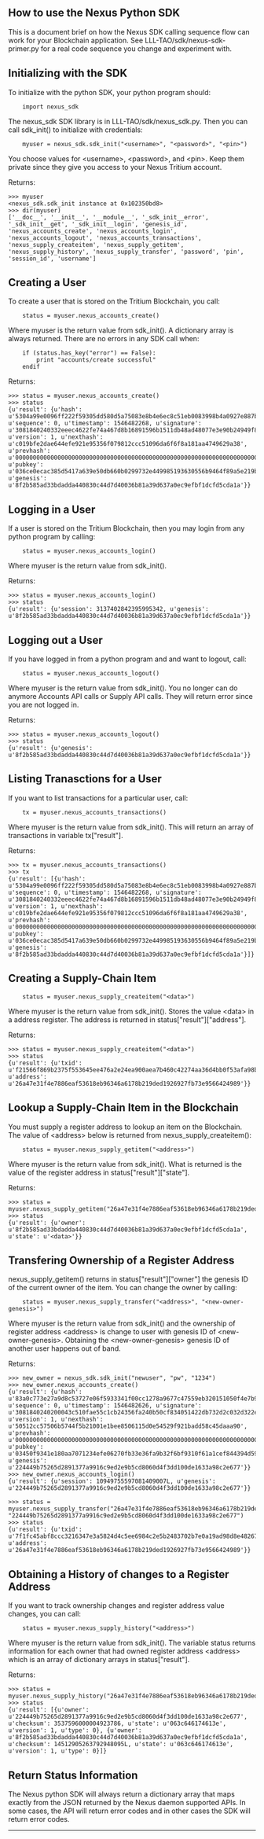 
How to use the Nexus Python SDK
-------------------------------

This is a document brief on how the Nexus SDK calling sequence flow can work
for your Blockchain application. See LLL-TAO/sdk/nexus-sdk-primer.py for a
real code sequence you change and experiment with.    

Initializing with the SDK
-------------------------

To initialize with the python SDK, your python program should:

```
    import nexus_sdk
```

The nexus_sdk SDK library is in LLL-TAO/sdk/nexus_sdk.py. Then you can call
sdk_init() to initialize with credentials:

```
    myuser = nexus_sdk.sdk_init("<username>", "<password>", "<pin>")
```

You choose values for &lt;username&gt;, &lt;password&gt;, and &lt;pin&gt;.
Keep them private since they give you access to your Nexus Tritium account.

Returns:
```    
>>> myuser
<nexus_sdk.sdk_init instance at 0x102350bd8>
>>> dir(myuser)
['__doc__', '__init__', '__module__', '_sdk_init__error', '_sdk_init__get', '_sdk_init__login', 'genesis_id', 'nexus_accounts_create', 'nexus_accounts_login', 'nexus_accounts_logout', 'nexus_accounts_transactions', 'nexus_supply_createitem', 'nexus_supply_getitem', 'nexus_supply_history', 'nexus_supply_transfer', 'password', 'pin', 'session_id', 'username']
```    

Creating a User
---------------

To create a user that is stored on the Tritium Blockchain, you call:

```
    status = myuser.nexus_accounts_create()
```

Where myuser is the return value from sdk_init(). A dictionary array is always
returned. There are no errors in any SDK call when:

```
    if (status.has_key("error") == False):
        print "accounts/create successful"
    endif               
```

Returns:
```
>>> status = myuser.nexus_accounts_create()
>>> status
{u'result': {u'hash': u'5304a99e0096ff222f59305dd580d5a75083e8b4e6ec8c51eb0083998b4a0927e887b6df849d63ff5b678c887b6e50f492f7740c3d87cb62c1d85824f5ad427f', u'sequence': 0, u'timestamp': 1546482268, u'signature': u'3081840240332eeec4622fe74a467d8b16891596b1511db48ad48077e3e90b24949f8df20078661cf4a5138c74456b3ee43da8de825859089c3bcddbdbe55d13ce982813a0024033e108e50f835bad648c2c022d1a48223779cadcd3b95d775984d3c51f5ce5a2a44dd5639e7348b11f5c19ea70dc6d768a9b3f9f8cca58904da842187b15374f', u'version': 1, u'nexthash': u'c019bfe2dae644efe921e95356f079812ccc51096da6f6f8a181aa4749629a38', u'prevhash': u'00000000000000000000000000000000000000000000000000000000000000000000000000000000000000000000000000000000000000000000000000000000', u'pubkey': u'036ce0ecac385d5417a639e50db660b0299732e449985193630556b9464f89a5e219b29607ec29efd21d381a31c7c3f0937aef25bdaea51017fadaeeb224ed6519', u'genesis': u'8f2b585ad33bdadda440830c44d7d40036b81a39d637a0ec9efbf1dcfd5cda1a'}}
```    

Logging in a User
-----------------

If a user is stored on the Tritium Blockchain, then you may login from any
python program by calling:

```
    status = myuser.nexus_accounts_login()
```

Where myuser is the return value from sdk_init().

Returns:
```
>>> status = myuser.nexus_accounts_login()
>>> status
{u'result': {u'session': 3137402842395995342, u'genesis': u'8f2b585ad33bdadda440830c44d7d40036b81a39d637a0ec9efbf1dcfd5cda1a'}}
```

Logging out a User
------------------

If you have logged in from a python program and and want to logout, call:

```
    status = myuser.nexus_accounts_logout()
```

Where myuser is the return value from sdk_init(). You no longer can do
anymore Accounts API calls or Supply API calls. They will return error since
you are not logged in.

Returns:
```
>>> status = myuser.nexus_accounts_logout()
>>> status
{u'result': {u'genesis': u'8f2b585ad33bdadda440830c44d7d40036b81a39d637a0ec9efbf1dcfd5cda1a'}}
```

Listing Tranasctions for a User
-------------------------------                    

If you want to list transactions for a particular user, call:

```
    tx = myuser.nexus_accounts_transactions()
```

Where myuser is the return value from sdk_init(). This will return an array
of transactions in variable tx["result"].

Returns:
```
>>> tx = myuser.nexus_accounts_transactions()
>>> tx
{u'result': [{u'hash': u'5304a99e0096ff222f59305dd580d5a75083e8b4e6ec8c51eb0083998b4a0927e887b6df849d63ff5b678c887b6e50f492f7740c3d87cb62c1d85824f5ad427f', u'sequence': 0, u'timestamp': 1546482268, u'signature': u'3081840240332eeec4622fe74a467d8b16891596b1511db48ad48077e3e90b24949f8df20078661cf4a5138c74456b3ee43da8de825859089c3bcddbdbe55d13ce982813a0024033e108e50f835bad648c2c022d1a48223779cadcd3b95d775984d3c51f5ce5a2a44dd5639e7348b11f5c19ea70dc6d768a9b3f9f8cca58904da842187b15374f', u'version': 1, u'nexthash': u'c019bfe2dae644efe921e95356f079812ccc51096da6f6f8a181aa4749629a38', u'prevhash': u'00000000000000000000000000000000000000000000000000000000000000000000000000000000000000000000000000000000000000000000000000000000', u'pubkey': u'036ce0ecac385d5417a639e50db660b0299732e449985193630556b9464f89a5e219b29607ec29efd21d381a31c7c3f0937aef25bdaea51017fadaeeb224ed6519', u'genesis': u'8f2b585ad33bdadda440830c44d7d40036b81a39d637a0ec9efbf1dcfd5cda1a'}]}
```

Creating a Supply-Chain Item
----------------------------

```
    status = myuser.nexus_supply_createitem("<data>")
```

Where myuser is the return value from sdk_init(). Stores the value
&lt;data&gt; in a address register. The address is returned in
status["result"]["address"].

Returns:
```
>>> status = myuser.nexus_supply_createitem("<data>")
>>> status
{u'result': {u'txid': u'f21566f869b2375f553645ee476a2e24ea900aea7b460c42274aa36d4bb0f53afa98ba1ea037aaa24810fb108809f9eaf717ce320db8483ac1f9852ee5d4b5f9', u'address': u'26a47e31f4e7886eaf53618eb96346a6178b219ded1926927fb73e9566424989'}}
```

Lookup a Supply-Chain Item in the Blockchain
--------------------------------------------

You must supply a register address to lookup an item on the Blockchain. The
value of &lt;address&gt; below is returned from nexus_supply_createitem():

```
    status = myuser.nexus_supply_getitem("<address>")
```

Where myuser is the return value from sdk_init(). What is returned is the
value of the register address in status["result"]["state"].

Returns:
```
>>> status = myuser.nexus_supply_getitem("26a47e31f4e7886eaf53618eb96346a6178b219ded1926927fb73e9566424989")
>>> status
{u'result': {u'owner': u'8f2b585ad33bdadda440830c44d7d40036b81a39d637a0ec9efbf1dcfd5cda1a', u'state': u'<data>'}}
```

Transfering Ownership of a Register Address
-------------------------------------------

nexus_supply_getitem() returns in status["result"]["owner"] the genesis
ID of the current owner of the item. You can change the owner by calling:

```
    status = myuser.nexus_supply_transfer("<address>", "<new-owner-genesis>")
```

Where myuser is the return value from sdk_init() and the ownership
of register address &lt;address&gt; is change to user with genesis
ID of &lt;new-owner-genesis&gt;. Obtaining the &lt;new-owner-genesis&gt;
genesis ID of another user happens out of band.

Returns:
```
>>> new_owner = nexus_sdk.sdk_init("newuser", "pw", "1234")
>>> new_owner.nexus_accounts_create()
{u'result': {u'hash': u'83a0c773e27a9d8c53727e06f5933341f00cc1278a9677c47559eb320151050f4e7b9e7ca98ba60a0d9684b00f055ed2b344e4edb525e5e7526d50323c7c1c78', u'sequence': 0, u'timestamp': 1546482626, u'signature': u'3081840240200043c510fae55c1cb24356fa240b50cf834051422db732d2c032d322eb128c803931661f58d49ea6f5753e1b85390e7aa64d2b5bddc317a26e1d8b6e929fd402406783c093edf83896f895fba1066a8bc03970434d062907a69cab1e2032f67a6bf967b57f3ac225e0844fb826e08e537ff7eb8822ce07a70b3a8c8db1ecacd971', u'version': 1, u'nexthash': u'50512cc57506b5744f5b21001e1bee8506115d0e54529f921badd58c45daaa90', u'prevhash': u'00000000000000000000000000000000000000000000000000000000000000000000000000000000000000000000000000000000000000000000000000000000', u'pubkey': u'03450f9341e180aa7071234efe06270fb33e36fa9b32f6bf9310f61a1cef844394d5903e73d014c4094242cdaef1186b9d021093f08a89ea1a843041c0c565ee4a', u'genesis': u'224449b75265d2891377a9916c9ed2e9b5cd8060d4f3dd100de1633a98c2e677'}}
>>> new_owner.nexus_accounts_login()
{u'result': {u'session': 10949755597081409007L, u'genesis': u'224449b75265d2891377a9916c9ed2e9b5cd8060d4f3dd100de1633a98c2e677'}}

>>> status = myuser.nexus_supply_transfer("26a47e31f4e7886eaf53618eb96346a6178b219ded1926927fb73e9566424989", "224449b75265d2891377a9916c9ed2e9b5cd8060d4f3dd100de1633a98c2e677")
>>> status
{u'result': {u'txid': u'7f1fc45abf8ccc3216347e3a5824d4c5ee6984c2e5b2483702b7e0a19ad98d8e48267dfd4fc0bb75dd10c90a68047baa2876ec38535f8067b5ba6cfd0efda6f6', u'address': u'26a47e31f4e7886eaf53618eb96346a6178b219ded1926927fb73e9566424989'}}
```

Obtaining a History of changes to a Register Address
----------------------------------------------------

If you want to track ownership changes and register address value changes,
you can call:

```
    status = myuser.nexus_supply_history("<address>")
```

Where myuser is the return value from sdk_init(). The variable status returns
information for each owner that had owned register address &lt;address&gt;
which is an array of dictionary arrays in status["result"].

Returns:
```
>>> status = myuser.nexus_supply_history("26a47e31f4e7886eaf53618eb96346a6178b219ded1926927fb73e9566424989")
>>> status
{u'result': [{u'owner': u'224449b75265d2891377a9916c9ed2e9b5cd8060d4f3dd100de1633a98c2e677', u'checksum': 3537596000004923786, u'state': u'063c646174613e', u'version': 1, u'type': 0}, {u'owner': u'8f2b585ad33bdadda440830c44d7d40036b81a39d637a0ec9efbf1dcfd5cda1a', u'checksum': 14512905263792948095L, u'state': u'063c646174613e', u'version': 1, u'type': 0}]}
```

Return Status Information
-------------------------

The Nexus python SDK will always return a dictionary array that maps exactly
from the JSON returned by the Nexus daemon supported APIs. In some cases,
the API will return error codes and in other cases the SDK will return error
codes.

-------------------------------------------------------------------------------
